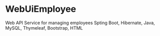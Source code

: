 # WebUiEmployee
Web API Service for managing employees
Spting Boot, Hibernate, Java, MySQL, Thymeleaf, Bootstrap, HTML 
